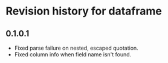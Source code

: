 # Revision history for dataframe

## 0.1.0.1

* Fixed parse failure on nested, escaped quotation.
* Fixed column info when field name isn't found. 